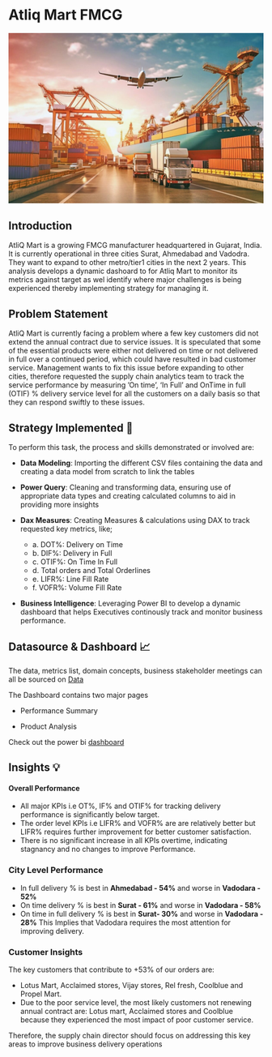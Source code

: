 # Atliq Mart FMCG
![Atliq Mart](https://github.com/Ben-Joan/Atliq-Mart-FMCG/blob/main/Img/AdobeStock_604881201-scaled.jpeg)

## Introduction
AtliQ Mart is a growing FMCG manufacturer headquartered in Gujarat, India. It is currently operational in three cities Surat, Ahmedabad and Vadodra. They want to expand to other metro/tier1 cities in the next 2 years.
This analysis develops a dynamic dashoard to for Atliq Mart to monitor its metrics against target as wel identify where major challenges is being experienced thereby implementing strategy for managing it. 

## Problem Statement
AtliQ Mart is currently facing a problem where a few key customers did not extend the annual contract due to service issues. It is speculated that some of the essential products were either not delivered on time or not delivered in full over a continued period, which could have resulted in bad customer service. 
Management wants to fix this issue before expanding to other cities, therefore requested the supply chain analytics team to track the service performance by measuring ’On time’, ‘In Full’  and OnTime in full (OTIF) % delivery service level for all the customers on a daily basis so that they can respond swiftly to these issues.


## Strategy Implemented 🎯 
To perform this task, the process and skills demonstrated or involved are:

- **Data Modeling**: Importing the different CSV files containing the data and creating a data model from scratch to link the tables 
    
- **Power Query**: Cleaning and transforming data, ensuring use of appropriate data types and creating calculated columns to aid in providing more insights
    
- **Dax Measures**: Creating Measures & calculations using DAX to track requested key metrics, like;
  - a. DOT%: Delivery on Time
  - b. DIF%: Delivery in Full
  - c. OTIF%: On Time In Full
  - d. Total orders and Total Orderlines
  - e. LIFR%: Line Fill Rate
  - f. VOFR%: Volume Fill Rate
        
- **Business Intelligence**: Leveraging Power BI to develop a dynamic dashboard that helps Executives continously track and monitor business performance.

 
## Datasource & Dashboard 📈
The data, metrics list, domain concepts, business stakeholder meetings can all be sourced on [Data](https://github.com/Ben-Joan/Atliq-Mart-FMCG/tree/main/Data)

The Dashboard contains two major pages
   - Performance Summary

   - Product Analysis
     
Check out the power bi [dashboard](https://app.powerbi.com/view?r=eyJrIjoiOTBhYWVhZGItZDdhMC00NmZiLWI2Y2UtNDA3N2I3NjVjOGYyIiwidCI6IjczMDc4ZWNkLWYzM2UtNDQxYy05ODYyLWVhZDdjNjFhNGU4MiJ9)

## Insights 💡
#### Overall Performance 
- All major KPIs i.e OT%, IF% and OTIF% for tracking delivery performance is significantly below target.
- The order level KPIs i.e LIFR% and VOFR% are are relatively better but LIFR% requires further improvement for better customer satisfaction.
- There is no significant increase in all KPIs overtime, indicating stagnancy and no changes to improve Performance.


### City Level Performance 
- In full delivery % is best in **Ahmedabad - 54%** and worse in **Vadodara - 52%**
- On time delivery % is best in **Surat - 61%** and worse in **Vadodara - 58%**
- On time in full delivery % is best in **Surat- 30%** and worse in **Vadodara - 28%**
This Implies that Vadodara requires the most attention for improving delivery.

### Customer Insights 
The key customers that contribute to +53% of our orders are:
- Lotus Mart, Acclaimed stores, Vijay stores, Rel fresh, Coolblue and Propel Mart.
- Due to the poor service level, the most likely customers not renewing annual contract are: Lotus mart, Acclaimed stores and Coolblue because they experienced the most impact of poor customer service.

Therefore, the supply chain director should focus on addressing this key areas to improve business delivery operations 

